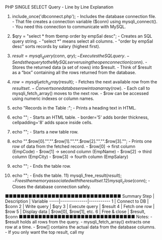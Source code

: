 PHP SINGLE SELECT Query - Line by Line Explanation

1) include_once('dbconnect.php'); - Includes
the database connection file. - That file creates a connection variable ($conn) using
mysqli_connect(). - You need this connection to communicate with MySQL.

2) $qry = "select *
from tbemp order by empSal desc"; - Creates an SQL query string. - "select *" means select all
columns. - "order by empSal desc" sorts records by salary (highest first).

 3) $result =
mysqli_query($conn, $qry); - Executes the SQL query. - Sends the query to the MySQL server
using the open connection ($conn). - Stores the returned data (a set of rows) into $result. - Think of
$result as a “box” containing all the rows returned from the database.

 
 4) $row =
mysqli_fetch_array($result); - Fetches the next available row from the $result set. - Converts one
database row into an array ($row). - Each call to mysqli_fetch_array() moves to the next row. - $row
can be accessed using numeric indexes or column names.

5) echo "Records in the Table :"; -
Prints a heading text in HTML.

 6) echo ""; - Starts an HTML table. - border='5' adds border
thickness, cellpadding='8' adds space inside cells.

7) echo ""; - Starts a new table row.
8) echo "".$row[0].""."".$row[1].""."".$row[2].""."".$row[3].""; - Prints one row of data from the fetched
record. - $row[0] → first column (EmpCode) - $row[1] → second column (EmpName) - $row[2] →
third column (EmpCity) - $row[3] → fourth column (EmpSalary)
 9) echo ""; - Ends the table row.
10) echo ""; - Ends the table. 11) mysqli_free_result($result); - Frees the memory associated
with the result set. 12) mysqli_close($conn); - Closes the database connection safely.


■■■■■■■■■■■■■■■■■■■■■■■■■■■■■■ Summary Step | Description | Variable
-----|--------------|----------- 1 | Connect to DB | $conn 2 | Write query | $qry 3 | Execute query | $result
4 | Fetch one row | $row 5 | Display data | $row[0], $row[1], etc. 6 | Free & close | $result, $conn
■■■■■■■■■■■■■■■■■■■■■■■■■■■■■■ Notes: - $result holds all rows from the query. -
mysqli_fetch_array() extracts one row at a time. - $row[] contains the actual data from the database
columns. - If you only want the top result, call my
